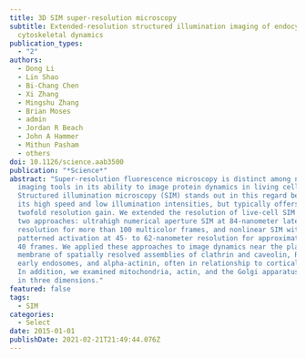 ```yaml
---
title: 3D SIM super-resolution microscopy
subtitle: Extended-resolution structured illumination imaging of endocytic and
  cytoskeletal dynamics
publication_types:
  - "2"
authors:
  - Dong Li
  - Lin Shao
  - Bi-Chang Chen
  - Xi Zhang
  - Mingshu Zhang
  - Brian Moses
  - admin
  - Jordan R Beach
  - John A Hammer
  - Mithun Pasham
  - others
doi: 10.1126/science.aab3500
publication: "*Science*"
abstract: "Super-resolution fluorescence microscopy is distinct among nanoscale
  imaging tools in its ability to image protein dynamics in living cells.
  Structured illumination microscopy (SIM) stands out in this regard because of
  its high speed and low illumination intensities, but typically offers only a
  twofold resolution gain. We extended the resolution of live-cell SIM through
  two approaches: ultrahigh numerical aperture SIM at 84-nanometer lateral
  resolution for more than 100 multicolor frames, and nonlinear SIM with
  patterned activation at 45- to 62-nanometer resolution for approximately 20 to
  40 frames. We applied these approaches to image dynamics near the plasma
  membrane of spatially resolved assemblies of clathrin and caveolin, Rab5a in
  early endosomes, and alpha-actinin, often in relationship to cortical actin.
  In addition, we examined mitochondria, actin, and the Golgi apparatus dynamics
  in three dimensions."
featured: false
tags:
  - SIM
categories:
  - Select
date: 2015-01-01
publishDate: 2021-02-21T21:49:44.076Z
---
```

